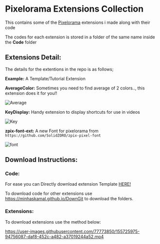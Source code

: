 # Pixelorama Extensions Collection
This contains some of the [Pixelorama](https://orama-interactive.itch.io/pixelorama) extensions i made along with their code <p>
The codes for each extension is stored in a folder of the same name inside the **Code** folder

## Extensions Detail:
The details for the extentions in the repo is as follows; <p>
**Example:** A Template/Tutorial Extension<p>
**AverageColor:** Sometimes you need to find average of 2 colors.., this extension does it for you!!
  
  ![Average](https://user-images.githubusercontent.com/77773850/163723698-6879ff60-631e-4c4a-bbc1-1e3a8d36a3a0.png)<p>
**KeyDisplay:** Handy extension to display shortcuts for use in videos
    
  ![Key](https://user-images.githubusercontent.com/77773850/163723707-698a74a1-b8d5-401c-bb70-74dc8b6f2e98.png)<p>
**zpix-font-ext:** A new Font for pixelorama from `https://github.com/SolidZORO/zpix-pixel-font`
    
  ![font](https://user-images.githubusercontent.com/77773850/163723711-d7d8520e-56c7-4763-a9a6-1e9dcec5cde8.png)

## Download Instructions:

### Code:

For ease you can Directly download extension Template [HERE!](https://minhaskamal.github.io/DownGit/#/home?url=https://github.com/Variable-ind/Pixelorama-Extensions/tree/master/Code/Example)<p>
To download code for other extensions use https://minhaskamal.github.io/DownGit to download the folders.

### Extensions:

To download extensions use the method below:

https://user-images.githubusercontent.com/77773850/155725975-94756087-daf8-452c-a482-a37019244a52.mp4
